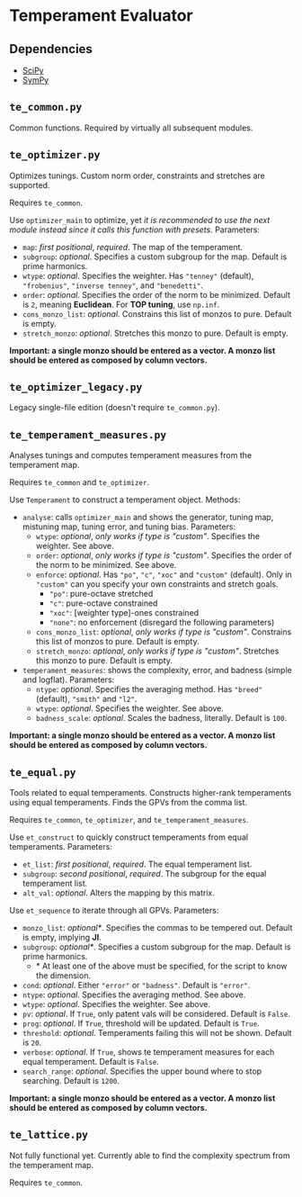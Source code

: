 # Temperament Evaluator

## Dependencies

- [SciPy](https://scipy.org/)
- [SymPy](https://www.sympy.org/en/index.html)

## `te_common.py`

Common functions. Required by virtually all subsequent modules. 

## `te_optimizer.py`

Optimizes tunings. Custom norm order, constraints and stretches are supported. 

Requires `te_common`. 

Use `optimizer_main` to optimize, yet *it is recommended to use the next module instead since it calls this function with presets.* Parameters: 
- `map`: *first positional*, *required*. The map of the temperament. 
- `subgroup`: *optional*. Specifies a custom subgroup for the map. Default is prime harmonics. 
- `wtype`: *optional*. Specifies the weighter. Has `"tenney"` (default), `"frobenius"`, `"inverse tenney"`, and `"benedetti"`. 
- `order`: *optional*. Specifies the order of the norm to be minimized. Default is `2`, meaning **Euclidean**. For **TOP tuning**, use `np.inf`. 
- `cons_monzo_list`: *optional*. Constrains this list of monzos to pure. Default is empty. 
- `stretch_monzo`: *optional*. Stretches this monzo to pure. Default is empty. 

**Important: a single monzo should be entered as a vector. A monzo list should be entered as composed by column vectors.** 

## `te_optimizer_legacy.py`
Legacy single-file edition (doesn't require `te_common.py`). 

## `te_temperament_measures.py`

Analyses tunings and computes temperament measures from the temperament map. 

Requires `te_common` and `te_optimizer`. 

Use `Temperament` to construct a temperament object. Methods: 
- `analyse`: calls `optimizer_main` and shows the generator, tuning map, mistuning map, tuning error, and tuning bias. Parameters: 
	- `wtype`: *optional*, *only works if type is "custom"*. Specifies the weighter. See above. 
	- `order`: *optional*, *only works if type is "custom"*. Specifies the order of the norm to be minimized. See above. 
	- `enforce`: *optional*. Has  `"po"`, `"c"`, `"xoc"` and `"custom"` (default). Only in `"custom"` can you specify your own constraints and stretch goals. 
		- `"po"`: pure-octave stretched
		- `"c"`: pure-octave constrained
		- `"xoc"`: \[weighter type\]-ones constrained
		- `"none"`: no enforcement (disregard the following parameters)
	- `cons_monzo_list`: *optional*, *only works if type is "custom"*. Constrains this list of monzos to pure. Default is empty. 
	- `stretch_monzo`: *optional*, *only works if type is "custom"*. Stretches this monzo to pure. Default is empty. 
- `temperament_measures`: shows the complexity, error, and badness (simple and logflat). Parameters: 
	- `ntype`: *optional*. Specifies the averaging method. Has `"breed"` (default), `"smith"` and `"l2"`. 
	- `wtype`: *optional*. Specifies the weighter. See above. 
	- `badness_scale`: *optional*. Scales the badness, literally. Default is `100`. 

**Important: a single monzo should be entered as a vector. A monzo list should be entered as composed by column vectors.** 

## `te_equal.py`

Tools related to equal temperaments. Constructs higher-rank temperaments using equal temperaments. Finds the GPVs from the comma list. 

Requires `te_common`, `te_optimizer`, and `te_temperament_measures`. 

Use `et_construct` to quickly construct temperaments from equal temperaments. Parameters: 
- `et_list`: *first positional*, *required*. The equal temperament list. 
- `subgroup`: *second positional*, *required*. The subgroup for the equal temperament list. 
- `alt_val`: *optional*. Alters the mapping by this matrix. 

Use `et_sequence` to iterate through all GPVs. Parameters: 
- `monzo_list`: *optional\**. Specifies the commas to be tempered out. Default is empty, implying **JI**. 
- `subgroup`: *optional\**. Specifies a custom subgroup for the map. Default is prime harmonics. 
	- \* At least one of the above must be specified, for the script to know the dimension. 
- `cond`: *optional*. Either `"error"` or `"badness"`. Default is `"error"`. 
- `ntype`: *optional*. Specifies the averaging method. See above. 
- `wtype`: *optional*. Specifies the weighter. See above. 
- `pv`: *optional*. If `True`, only patent vals will be considered. Default is `False`. 
- `prog`: *optional*. If `True`, threshold will be updated. Default is `True`. 
- `threshold`: *optional*. Temperaments failing this will not be shown. Default is `20`. 
- `verbose`: *optional*. If `True`, shows te temperament measures for each equal temperament. Default is `False`. 
- `search_range`: *optional*. Specifies the upper bound where to stop searching. Default is `1200`. 

**Important: a single monzo should be entered as a vector. A monzo list should be entered as composed by column vectors.** 

## `te_lattice.py`

Not fully functional yet. Currently able to find the complexity spectrum from the temperament map. 

Requires `te_common`. 
